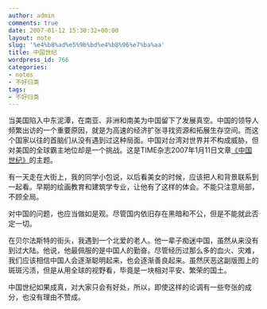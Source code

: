 ```yaml
---
author: admin
comments: true
date: 2007-01-12 15:30:32+00:00
layout: note
slug: '%e4%b8%ad%e5%9b%bd%e4%b8%96%e7%ba%aa'
title: 中国世纪
wordpress_id: 766
categories:
- notes
- 不好归类
tags:
- 不好归类
---
```


当美国陷入中东泥潭，在南亚、非洲和南美为中国留下了发展真空。中国的领导人频繁出访的一个重要原因，就是为高速的经济扩张寻找资源和拓展生存空间。而这个国家以往的首脑们从没有遇到过这种局面。中国对台湾对世界并不构成威胁，但对美国的全球霸主地位却是一个挑战。这是TIME杂志2007年1月11日文章[《中国世纪》](http://www.time.com/time/magazine/article/0,9171,1576831-1,00.html)的主题。

有一天走在大街上，我的同学小包说，以后看美女的时候，应该把人和背景联系到一起看。早期的绘画教育和建筑学专业，让他有了这样的体会。不能只注意局部，不顾全局。

对中国的问题，也应当做如是观。尽管国内依旧存在黑暗和不公，但是不能就此否定一切。

在贝尔法斯特的街头，我遇到一个北爱的老人。他一辈子痴迷中国，虽然从来没有到过大陆。他说，他最佩服的是中国人的勤奋。尽管经历过那么多的血火、灾难，我们应该相信中国人会逐渐聪明起来，也会逐渐善良起来。虽然厌恶这副版图上的斑斑污渍，但是从用全球的视野看，毕竟是一块相对平安、繁荣的国土。

中国世纪如果成真，对大家只会有好处，所以，即使这样的论调有一些夸张的成分，也没有理由不赞成。
